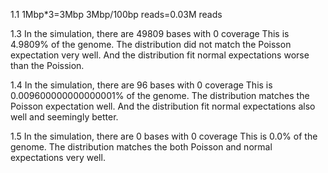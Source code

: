 1.1
1Mbp*3=3Mbp
3Mbp/100bp reads=0.03M reads

1.3
In the simulation, there are 49809 bases with 0 coverage
This is 4.9809% of the genome.
The distribution did not match the Poisson expectation very well. And the distribution fit normal expectations worse than the Poission.

1.4
In the simulation, there are 96 bases with 0 coverage
This is 0.009600000000000001% of the genome.
The distribution matches the Poisson expectation well. And the distribution fit normal expectations also well and seemingly better.

1.5
In the simulation, there are 0 bases with 0 coverage
This is 0.0% of the genome.
The distribution matches the both Poisson and normal expectations very well.